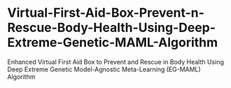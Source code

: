 # Virtual-First-Aid-Box-Prevent-n-Rescue-Body-Health-Using-Deep-Extreme-Genetic-MAML-Algorithm
Enhanced Virtual First Aid Box to Prevent and Rescue in Body Health Using Deep Extreme Genetic Model-Agnostic Meta-Learning (EG-MAML) Algorithm
